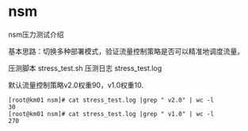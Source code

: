 # nsm

nsm压力测试介绍

基本思路：切换多种部署模式，验证流量控制策略是否可以精准地调度流量。

压测脚本 stress_test.sh
压测日志 stress_test.log

默认流量控制策略v2.0权重90，v1.0权重10.

```
[root@km01 nsm]# cat stress_test.log |grep " v2.0" | wc -l
30
[root@km01 nsm]# cat stress_test.log |grep " v1.0" | wc -l
270
```
